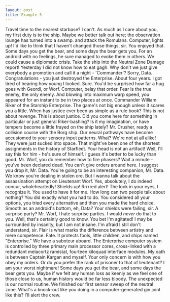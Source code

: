```yaml
---
layout: post
title: Example 5
---
```

Travel time to the nearest starbase? I can't. As much as I care about you, my first duty is to the ship. Maybe we better talk out here; the observation lounge has turned into a swamp. and attack the Romulans. Computer, lights up! I'd like to think that I haven't changed those things, sir. You enjoyed that. Some days you get the bear, and some days the bear gets you. For an android with no feelings, he sure managed to evoke them in others. We could cause a diplomatic crisis. Take the ship into the Neutral Zone Damage report! Yesterday I did not know how to eat gagh. Why don't we just give everybody a promotion and call it a night - 'Commander'? Sorry, Data. Congratulations - you just destroyed the Enterprise. About four years. I got tired of hearing how young I looked. Sure. You'd be surprised how far a hug goes with Geordi, or Worf. Computer, belay that order. Fear is the true enemy, the only enemy. And blowing into maximum warp speed, you appeared for an instant to be in two places at once. Commander William Riker of the Starship Enterprise. The game's not big enough unless it scares you a little. When has justice ever been as simple as a rule book? This is not about revenge. This is about justice. Did you come here for something in particular or just general Riker-bashing? Is it my imagination, or have tempers become a little frayed on the ship lately? Mr. Crusher, ready a collision course with the Borg ship. Our neural pathways have become accustomed to your sensory input patterns. What? We're not at all alike! They were just sucked into space. That might've been one of the shortest assignments in the history of Starfleet. Your head is not an artifact! Well, I'll say this for him - he's sure of himself. I guess it's better to be lucky than good. Mr. Worf, you do remember how to fire phasers? Wait a minute - you've been declared dead. You can't give orders around here. I suggest you drop it, Mr. Data. You're going to be an interesting companion, Mr. Data. We know you're dealing in stolen ore. But I wanna talk about the assassination attempt on Lieutenant Worf. Yes, absolutely, I do indeed concur, wholeheartedly! Shields up! Rrrrred alert! The look in your eyes, I recognize it. You used to have it for me. How long can two people talk about nothing? You did exactly what you had to do. You considered all your options, you tried every alternative and then you made the hard choice. Smooth as an android's bottom, eh, Data? Your shields were failing, sir. A surprise party? Mr. Worf, I hate surprise parties. I would *never* do that to you. Well, that's certainly good to know. You bet I'm agitated! I may be surrounded by insanity, but I am not insane. I'm afraid I still don't understand, sir. Flair is what marks the difference between artistry and mere competence. Fate. It protects fools, little children, and ships named "Enterprise." We have a saboteur aboard. The Enterprise computer system is controlled by three primary main processor cores, cross-linked with a redundant melacortz ramistat, fourteen kiloquad interface modules. My oath is between Captain Kargan and myself. Your only concern is with how you obey my orders. Or do you prefer the rank of prisoner to that of lieutenant? I am your worst nightmare! Some days you get the bear, and some days the bear gets you. Maybe if we felt any human loss as keenly as we feel one of those close to us, human history would be far less bloody. The unexpected is our normal routine. We finished our first sensor sweep of the neutral zone. What's a knock-out like you doing in a computer-generated gin joint like this? I'll alert the crew.